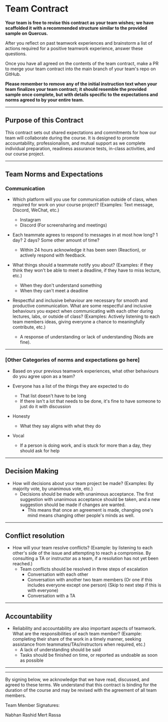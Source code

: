 # Team Contract

**Your team is free to revise this contract as your team wishes; we have scaffolded it with a recommended structure similar to the provided sample on Quercus.**

After you reflect on past teamwork experiences and brainstorm a list of actions required for a positive teamwork experience, answer these questions. 

Once you have all agreed on the contents of the team contract, make a PR to merge your team contract into the main branch of your team's repo on GitHub.

**Please remember to remove any of the initial instruction text when your team finalizes your team contract; it should resemble the provided sample once complete, but with details specific to the expectations and norms agreed to by your entire team.**

---
## Purpose of this Contract

This contract sets out shared expectations and commitments for how our team will collaborate during the course. It is designed to promote accountability, professionalism, and mutual support as we complete individual preparation, readiness assurance tests, in-class activities, and our course project.

---
## Team Norms and Expectations

### Communication

* Which platform will you use for communication outside of class, when required for work on your course project? (Examples: Text message, Discord, WeChat, etc.)

  - Instagram
  - Discord (For screensharing and meetings)

* Each teammate agrees to respond to messages in at most how long? 1 day? 2 days? Some other amount of time?

  - Within 24 hours acknowledge it has been seen (Reaction), or actively respond with feedback.

* What things should a teammate notify you about? (Examples: if they think they won't be able to meet a deadline, if they have to miss lecture, etc.)

  - When they don't understand something
  - When they can't meet a deadline

* Respectful and inclusive behaviour are necessary for smooth and productive communication. What are some respectful and inclusive behaviours you expect when communicating with each other during lectures, labs, or outside of class? (Examples: Actively listening to each team members ideas, giving everyone a chance to meaningfully contribute, etc.)
  - A response of understanding or lack of understanding (Nods are fine).
---

### [Other Categories of norms and expectations go here]

* Based on your previous teamwork experiences, what other behaviours do you agree upon as a team?
* Everyone has a list of the things they are expected to do

  - That list doesn't have to be long
  - If there isn't a lot that needs to be done, it's fine to have someone to just do it with discussion
* Honesty

  - What they say aligns with what they do
* Vocal

  - If a person is doing work, and is stuck for more than a day, they should ask for help

---

## Decision Making

* How will decisions about your team project be made? (Examples: By majority vote, by unanimous vote, etc.)
  - Decisions should be made with unanimous acceptance. The first suggestion with unanimous acceptance should be taken, and a new suggestion should be made if changes are wanted.
    - This means that once an agreement is made, changing one's mind means changing other people's minds as well.

---
## Conflict resolution

* How will your team resolve conflicts? (Example: by listening to each other's side of the issue and attempting to reach a compromise. By consulting a TA or instructor as a team, if a resolution has not yet been reached.)
  - Team conflicts should be resolved in three steps of escalation
    - Conversation with each other
    - Conversation with another two team members (Or one if this includes everyone except one person) (Skip to next step if this is with everyone)
    - Conversation with a TA
---

## Accountability

* Reliability and accountability are also important aspects of teamwork. What are the responsibilities of each team member? (Example: completing their share of the work in a timely manner, seeking assistance from teammates/TAs/instructors when required, etc.)
  - A lack of understanding should be said
  - Tasks should be finished on time, or reported as undoable as soon as possible
---

---

By signing below, we acknowledge that we have read, discussed, and agreed to these terms. We understand that this contract is binding for the duration of the course and may be revised with the agreement of all team members.

Team Member Signatures:

Nabhan Rashid
Mert Rassa
